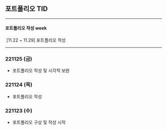 ## 포트폴리오 TID



---

#### 포트폴리오 작성 week

​	[11.22 ~ 11.29] 포트폴리오 작성

---



### 221125 (금)

- 포트폴리오 작성 및 시각적 보완



### 221124 (목)

- 포트폴리오 작성



### 221123 (수)

- 포트폴리오 구상 및 작성 시작
